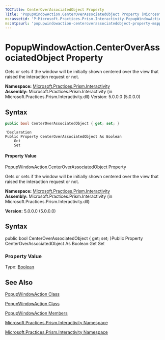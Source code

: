 ```yaml
---
TOCTitle: CenterOverAssociatedObject Property
Title: 'PopupWindowAction.CenterOverAssociatedObject Property (Microsoft.Practices.Prism.Interactivity)'
ms:assetid: 'P:Microsoft.Practices.Prism.Interactivity.PopupWindowAction.CenterOverAssociatedObject'
ms:mtpsurl: 'popupwindowaction-centeroverassociatedobject-property-mspp-interactivity.md'
---
```


# PopupWindowAction.CenterOverAssociatedObject Property

Gets or sets if the window will be initially shown centered over the view that raised the interaction request or not.

**Namespace:** [Microsoft.Practices.Prism.Interactivity](mspp-interactivity-namespace)
**Assembly:** Microsoft.Practices.Prism.Interactivity (in Microsoft.Practices.Prism.Interactivity.dll) Version: 5.0.0.0 (5.0.0.0)
## Syntax
```C#
public bool CenterOverAssociatedObject { get; set; }
```

```VB
'Declaration
Public Property CenterOverAssociatedObject As Boolean
	Get
	Set
```
#### Property Value

PopupWindowAction.CenterOverAssociatedObject Property
Gets or sets if the window will be initially shown centered over the view that raised the interaction request or not.

**Namespace:** [Microsoft.Practices.Prism.Interactivity](https://msdn.microsoft.com/library/microsoft.practices.prism.interactivity)
**Assembly:** Microsoft.Practices.Prism.Interactivity (in Microsoft.Practices.Prism.Interactivity.dll)

**Version:** 5.0.0.0 (5.0.0.0)

## Syntax
public bool CenterOverAssociatedObject { get; set; }Public Property CenterOverAssociatedObject As Boolean Get Set
### Property Value

Type: [Boolean](http://msdn.microsoft.com/en-us/library/a28wyd50)

## See Also

[PopupWindowAction Class](popupwindowaction-class-mspp-interactivity)

[PopupWindowAction Class](https://msdn.microsoft.com/library/microsoft.practices.prism.interactivity.popupwindowaction)

[PopupWindowAction Members](popupwindowaction-members-mspp-interactivity)

[Microsoft.Practices.Prism.Interactivity Namespace](mspp-interactivity-namespace)

[Microsoft.Practices.Prism.Interactivity Namespace](https://msdn.microsoft.com/library/microsoft.practices.prism.interactivity)
